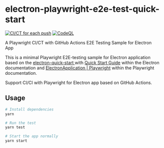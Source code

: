 # electron-playwright-e2e-test-quick-start
[![CI/CT for each push](https://github.com/tanshuai/electron-playwright-e2e-test-quick-start/actions/workflows/ci.yml/badge.svg)](https://github.com/tanshuai/electron-playwright-e2e-test-quick-start/actions/workflows/ci.yml)
[![CodeQL](https://github.com/tanshuai/electron-playwright-e2e-test-quick-start/actions/workflows/codeql-analysis.yml/badge.svg)](https://github.com/tanshuai/electron-playwright-e2e-test-quick-start/actions/workflows/codeql-analysis.yml)

A Playwright CI/CT with GitHub Actions E2E Testing Sample for Electron App

This is a minimal Playwright E2E-testing sample for Electron application based on the [electron-quick-start
](https://github.com/electron/electron-quick-start) with [Quick Start Guide](https://electronjs.org/docs/latest/tutorial/quick-start) within the Electron documentation and [ElectronApplication | Playwright](https://playwright.dev/docs/api/class-electronapplication/) within the Playwright documentation.

Support CI/CI with Playwright for Electron app based on GitHub Actions.

## Usage

```bash
# Install dependencies
yarn

# Run the test
yarn test

# Start the app normally
yarn start

```

